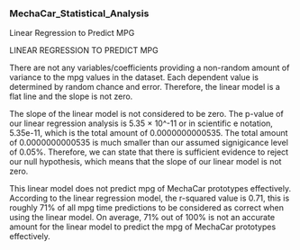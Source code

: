 ### MechaCar_Statistical_Analysis

Linear Regression to Predict MPG

LINEAR REGRESSION TO PREDICT MPG

There are not any variables/coefficients providing a non-random amount of variance to the mpg values in the dataset. Each dependent value is determined by random chance and error. Therefore, the linear model is a flat line and the slope is not zero. 

The slope of the linear model is not considered to be zero. The p-value of our linear regression analysis is 5.35 × 10^-11 or in scientific e notation, 5.35e-11, which is the total amount of 0.0000000000535. The total amount of 0.0000000000535 is much smaller than our assumed signigicance level of 0.05%. Therefore, we can state that there is sufficient 
evidence to reject our null hypothesis, which means that the slope of our linear model is not zero. 

This linear model does not predict mpg of MechaCar prototypes effectively. According to the linear regression model, the r-squared value is 0.71, this is roughly 71% of all mpg time predictions to be considered as correct when using the linear model. On average, 71% out of 100% is not an accurate amount for the linear model to predict the mpg of MechaCar
prototypes effectively. 








